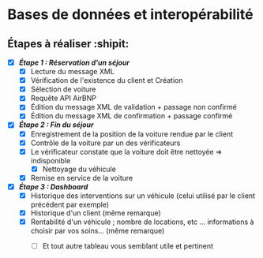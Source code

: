 ﻿# Bases de données et interopérabilité
## Étapes à réaliser :shipit:

  - [x] ***Étape 1 : Réservation d'un séjour*** 
    - [x] Lecture du message XML  
    - [x] Vérification de l'existence du client et Création
    - [x] Sélection de voiture  
	- [x] Requête API AirBNP 
    - [x] Édition du message XML de validation + passage non confirmé 
    - [x] Édition du message XML de confirmation + passage confirmé 

  - [x] ***Étape 2 : Fin du séjour***
	  - [x] Enregistrement de la position de la voiture rendue par le client   
	  - [x] Contrôle de la voiture par un des vérificateurs 
    - [x] Le vérificateur constate que la voiture doit être nettoyée => indisponible   
	  - [x] Nettoyage du véhicule 
    - [x] Remise en service de la voiture
	
  - [x] ***Étape 3 : Dashboard***
	  - [x] Historique des interventions sur un véhicule (celui utilisé par le client précédent par exemple)    
	  - [x] Historique d'un client (même remarque) 
    - [x] Rentabilité d'un véhicule ; nombre de locations, etc … informations à choisir par vos soins… (même remarque)    
	  - [ ] Et tout autre tableau vous semblant utile et pertinent  

